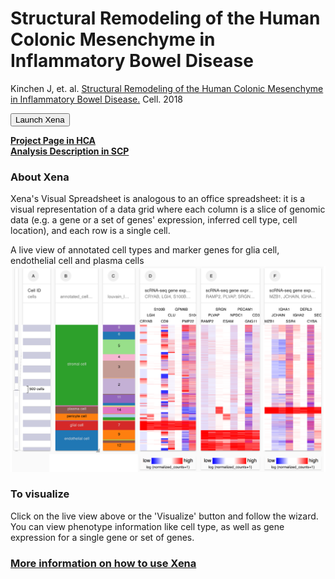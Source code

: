 # Structural Remodeling of the Human Colonic Mesenchyme in Inflammatory Bowel Disease
Kinchen J, et. al. [Structural Remodeling of the Human Colonic Mesenchyme in Inflammatory Bowel Disease.](https://www.ncbi.nlm.nih.gov/pubmed/30270042) Cell. 2018


<button class="cohortButton">Launch Xena</button>

**[Project Page in HCA](https://data.humancellatlas.org/explore/projects/f8aa201c-4ff1-45a4-890e-840d63459ca2)**<br>
**[Analysis Description in SCP](https://singlecell.broadinstitute.org/single_cell/study/SCP762/2020-mar-ibd-adult-colon-10x)**

### About Xena
Xena's Visual Spreadsheet is analogous to an office spreadsheet: it is a visual representation of a data grid where each column is a slice of genomic data (e.g. a gene or a set of genes' expression, inferred cell type, cell location), and each row is a single cell.

A live view of annotated cell types and marker genes for glia cell, endothelial cell and plasma cells 
<a href='/?columns=%5B%7B%22width%22%3A139%2C%22columnLabel%22%3A%22%22%2C%22fieldLabel%22%3A%22annotated_cell_identity.ontology_label%22%2C%22host%22%3A%22https%3A%2F%2Fsinglecellnew.xenahubs.net%22%2C%22name%22%3A%22HCA%2FHumanColonicMesenchymeIBD%2F10x%2Fmeta.tsv%22%2C%22fields%22%3A%22annotated_cell_identity.ontology_label%22%7D%2C%7B%22width%22%3A105%2C%22columnLabel%22%3A%22%22%2C%22fieldLabel%22%3A%22louvain_labels%22%2C%22host%22%3A%22https%3A%2F%2Fsinglecellnew.xenahubs.net%22%2C%22name%22%3A%22HCA%2FHumanColonicMesenchymeIBD%2F10x%2Fmeta.tsv%22%2C%22fields%22%3A%22louvain_labels%22%7D%2C%7B%22width%22%3A183%2C%22columnLabel%22%3A%22scRNA-seq%20gene%20expression%20-%2010x%22%2C%22fieldLabel%22%3A%22CRYAB%2C%20LGI4%2C%20S100B%2C%20CD9%2C%20CLU%2C%20GPM6B%2C%20PMP22%2C%20S100A10%22%2C%22host%22%3A%22https%3A%2F%2Fsinglecellnew.xenahubs.net%22%2C%22name%22%3A%22HCA%2FHumanColonicMesenchymeIBD%2F10x%2FexprMatrix.tsv%22%2C%22fields%22%3A%22CRYAB%20LGI4%20S100B%20CD9%20CLU%20GPM6B%20PMP22%20S100A10%22%7D%2C%7B%22width%22%3A192%2C%22columnLabel%22%3A%22scRNA-seq%20gene%20expression%20-%2010x%22%2C%22fieldLabel%22%3A%22RAMP2%2C%20PLVAP%2C%20SRGN%2C%20ESAM%2C%20NPDC1%2C%20PECAM1%2C%20GNG11%2C%20CD320%22%2C%22host%22%3A%22https%3A%2F%2Fsinglecellnew.xenahubs.net%22%2C%22name%22%3A%22HCA%2FHumanColonicMesenchymeIBD%2F10x%2FexprMatrix.tsv%22%2C%22fields%22%3A%22RAMP2%20PLVAP%20SRGN%20ESAM%20NPDC1%20PECAM1%20GNG11%20CD320%22%7D%2C%7B%22width%22%3A185%2C%22columnLabel%22%3A%22scRNA-seq%20gene%20expression%20-%2010x%22%2C%22fieldLabel%22%3A%22MZB1%2C%20JCHAIN%2C%20IGHA1%2C%20SSR4%2C%20IGHA2%2C%20DERL3%2C%20CYBA%2C%20SEC11C%22%2C%22host%22%3A%22https%3A%2F%2Fsinglecellnew.xenahubs.net%22%2C%22name%22%3A%22HCA%2FHumanColonicMesenchymeIBD%2F10x%2FexprMatrix.tsv%22%2C%22fields%22%3A%22MZB1%20JCHAIN%20IGHA1%20SSR4%20IGHA2%20DERL3%20CYBA%20SEC11C%22%7D%5D&heatmap=%7B%22showWelcome%22%3Afalse%2C%22mode%22%3A%22heatmap%22%7D'><img src="https://github.com/ucscXena/cohortMetaData/raw/master/cohort_HCA%20Human%20Colonic%20Mesenchyme%20IBD/HCA%20Human%20Colonic%20Mesenchyme%20IBD.png" width="800px"></a>


### To visualize
Click on the live view above or the 'Visualize' button and follow the wizard. You can view phenotype information like cell type, as well as gene expression for a single gene or set of genes.

### [More information on how to use Xena](https://singlecell.xenabrowser.net/datapages/?markdown=https://raw.githubusercontent.com/ucscXena/cohortMetaData/master/hub_singlecellnew.xenahubs.net/example1/info.mdown)

<br>
